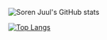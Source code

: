 ![Soren Juul's GitHub stats](https://github-readme-stats.vercel.app/api?username=sorenjuul&count_private=true&show_icons=true&hide=issues,contribs)

[![Top Langs](https://github-readme-stats.vercel.app/api/top-langs/?username=sorenjuul&layout=compact)](https://github.com/sorenjuul)
